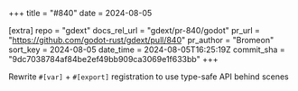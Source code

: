 +++
title = "#840"
date = 2024-08-05

[extra]
repo = "gdext"
docs_rel_url = "gdext/pr-840/godot"
pr_url = "https://github.com/godot-rust/gdext/pull/840"
pr_author = "Bromeon"
sort_key = 2024-08-05
date_time = 2024-08-05T16:25:19Z
commit_sha = "9dc7038784af84be2ef49bb909ca3069e1f633bb"
+++

Rewrite `#[var]` + `#[export]` registration to use type-safe API behind scenes
